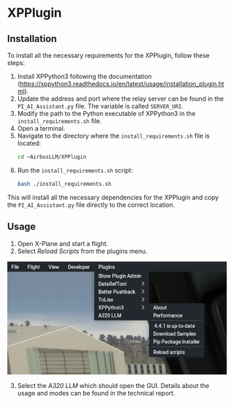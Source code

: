 # XPPlugin
## Installation

To install all the necessary requirements for the XPPlugin, follow these steps:

1. Install XPPython3 following the documentation (https://xppython3.readthedocs.io/en/latest/usage/installation_plugin.html).
2. Update the address and port where the relay server can be found in the `PI_AI_Assistant.py` file. The variable is called `SERVER_URI`.
2. Modify the path to the Python executable of XPPython3 in the `install_requirements.sh` file.
3. Open a terminal.
4. Navigate to the directory where the `install_requirements.sh` file is located:
    ```sh
    cd ~AirbusLLM/XPPlugin
    ```
5. Run the `install_requirements.sh` script:
    ```sh
    bash ./install_requirements.sh
    ```

This will install all the necessary dependencies for the XPPlugin and copy the `PI_AI_Assistant.py` file directly to the correct location.

## Usage

1. Open X-Plane and start a flight. 
2. Select *Reload Scripts* from the plugins menu. 

![XPPython3 Reload Scripts](./../figures/XPPython3_reload.png)

3. Select the *A320 LLM* which should open the GUI. Details about the usage and modes can be found in the technical report.
